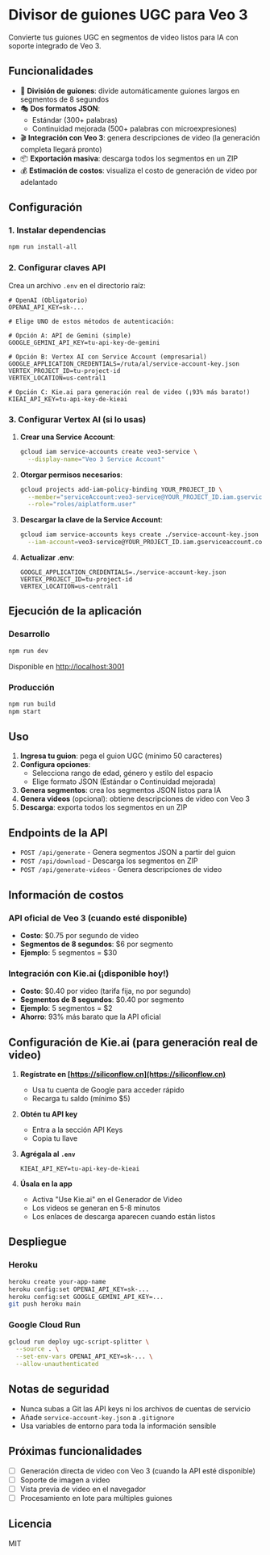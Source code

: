 # Divisor de guiones UGC para Veo 3

Convierte tus guiones UGC en segmentos de video listos para IA con soporte integrado de Veo 3.

## Funcionalidades

- 📝 **División de guiones**: divide automáticamente guiones largos en segmentos de 8 segundos
- 🎭 **Dos formatos JSON**:
  - Estándar (300+ palabras)
  - Continuidad mejorada (500+ palabras con microexpresiones)
- 🎬 **Integración con Veo 3**: genera descripciones de video (la generación completa llegará pronto)
- 📦 **Exportación masiva**: descarga todos los segmentos en un ZIP
- 💰 **Estimación de costos**: visualiza el costo de generación de video por adelantado

## Configuración

### 1. Instalar dependencias

```bash
npm run install-all
```

### 2. Configurar claves API

Crea un archivo `.env` en el directorio raíz:

```env
# OpenAI (Obligatorio)
OPENAI_API_KEY=sk-...

# Elige UNO de estos métodos de autenticación:

# Opción A: API de Gemini (simple)
GOOGLE_GEMINI_API_KEY=tu-api-key-de-gemini

# Opción B: Vertex AI con Service Account (empresarial)
GOOGLE_APPLICATION_CREDENTIALS=/ruta/al/service-account-key.json
VERTEX_PROJECT_ID=tu-project-id
VERTEX_LOCATION=us-central1

# Opción C: Kie.ai para generación real de video (¡93% más barato!)
KIEAI_API_KEY=tu-api-key-de-kieai
```

### 3. Configurar Vertex AI (si lo usas)

1. **Crear una Service Account**:

   ```bash
   gcloud iam service-accounts create veo3-service \
     --display-name="Veo 3 Service Account"
   ```

2. **Otorgar permisos necesarios**:

   ```bash
   gcloud projects add-iam-policy-binding YOUR_PROJECT_ID \
     --member="serviceAccount:veo3-service@YOUR_PROJECT_ID.iam.gserviceaccount.com" \
     --role="roles/aiplatform.user"
   ```

3. **Descargar la clave de la Service Account**:

   ```bash
   gcloud iam service-accounts keys create ./service-account-key.json \
     --iam-account=veo3-service@YOUR_PROJECT_ID.iam.gserviceaccount.com
   ```

4. **Actualizar .env**:

   ```env
   GOOGLE_APPLICATION_CREDENTIALS=./service-account-key.json
   VERTEX_PROJECT_ID=tu-project-id
   VERTEX_LOCATION=us-central1
   ```

## Ejecución de la aplicación

### Desarrollo

```bash
npm run dev
```

Disponible en [http://localhost:3001](http://localhost:3001)

### Producción

```bash
npm run build
npm start
```

## Uso

1. **Ingresa tu guion**: pega el guion UGC (mínimo 50 caracteres)
2. **Configura opciones**:
   - Selecciona rango de edad, género y estilo del espacio
   - Elige formato JSON (Estándar o Continuidad mejorada)
3. **Genera segmentos**: crea los segmentos JSON listos para IA
4. **Genera videos** (opcional): obtiene descripciones de video con Veo 3
5. **Descarga**: exporta todos los segmentos en un ZIP

## Endpoints de la API

- `POST /api/generate` - Genera segmentos JSON a partir del guion
- `POST /api/download` - Descarga los segmentos en ZIP
- `POST /api/generate-videos` - Genera descripciones de video

## Información de costos

### API oficial de Veo 3 (cuando esté disponible)

- **Costo**: $0.75 por segundo de video
- **Segmentos de 8 segundos**: $6 por segmento
- **Ejemplo**: 5 segmentos = $30

### Integración con Kie.ai (¡disponible hoy!)

- **Costo**: $0.40 por video (tarifa fija, no por segundo)
- **Segmentos de 8 segundos**: $0.40 por segmento
- **Ejemplo**: 5 segmentos = $2
- **Ahorro**: 93% más barato que la API oficial

## Configuración de Kie.ai (para generación real de video)

1. **Regístrate en [https://siliconflow.cn](https://siliconflow.cn)**
   - Usa tu cuenta de Google para acceder rápido
   - Recarga tu saldo (mínimo $5)

2. **Obtén tu API key**
   - Entra a la sección API Keys
   - Copia tu llave

3. **Agrégala al `.env`**

   ```env
   KIEAI_API_KEY=tu-api-key-de-kieai
   ```

4. **Úsala en la app**
   - Activa "Use Kie.ai" en el Generador de Video
   - Los videos se generan en 5-8 minutos
   - Los enlaces de descarga aparecen cuando están listos

## Despliegue

### Heroku

```bash
heroku create your-app-name
heroku config:set OPENAI_API_KEY=sk-...
heroku config:set GOOGLE_GEMINI_API_KEY=...
git push heroku main
```

### Google Cloud Run

```bash
gcloud run deploy ugc-script-splitter \
  --source . \
  --set-env-vars OPENAI_API_KEY=sk-... \
  --allow-unauthenticated
```

## Notas de seguridad

- Nunca subas a Git las API keys ni los archivos de cuentas de servicio
- Añade `service-account-key.json` a `.gitignore`
- Usa variables de entorno para toda la información sensible

## Próximas funcionalidades

- [ ] Generación directa de video con Veo 3 (cuando la API esté disponible)
- [ ] Soporte de imagen a video
- [ ] Vista previa de video en el navegador
- [ ] Procesamiento en lote para múltiples guiones

## Licencia

MIT

